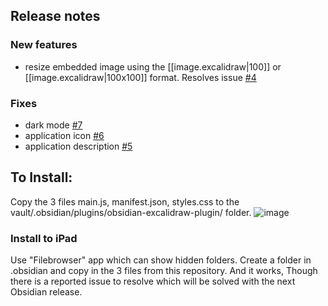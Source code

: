 ## Release notes
### New features
- resize embedded image using the [[image.excalidraw|100]] or [[image.excalidraw|100x100]] format. Resolves issue [#4](https://github.com/zsviczian/obsidian-excalidraw-plugin/issues/4)

### Fixes
- dark mode [#7](https://github.com/zsviczian/obsidian-excalidraw-plugin/issues/7) 
- application icon [#6](https://github.com/zsviczian/obsidian-excalidraw-plugin/issues/6) 
- application description [#5](https://github.com/zsviczian/obsidian-excalidraw-plugin/issues/5) 

## To Install:
Copy the 3 files main.js, manifest.json, styles.css to the vault/.obsidian/plugins/obsidian-excalidraw-plugin/ folder.
![image](https://user-images.githubusercontent.com/14358394/115394105-b8339080-a1e2-11eb-8395-ef42777e031e.png)

### Install to iPad
Use "Filebrowser" app which can show hidden folders. Create a folder in .obsidian and copy in the 3 files from this repository. And it works, Though there is a reported issue to resolve which will be solved with the next Obsidian release.
